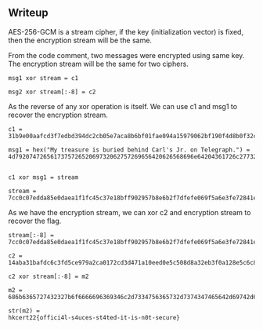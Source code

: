 ## Writeup

AES-256-GCM is a stream cipher, if the key (initialization vector) is fixed, then the encryption stream will be the same.

From the code comment, two messages were encrypted using same key. The encryption stream will be the same for two ciphers.

```
msg1 xor stream = c1

msg2 xor stream[:-8] = c2
```

As the reverse of any xor operation is itself. We can use c1 and msg1 to recover the encryption stream.

```
c1 =
31b9e00aafcd3f7edbd394dc2cb05e7aca8b6bf01fae094a15979062bf190f4d8b0f32ca1a1a6aace3a6efc64b4f15f64a02d9b128

msg1 = hex("My treasure is buried behind Carl's Jr. on Telegraph.") =
4d792074726561737572652069732062757269656420626568696e64204361726c2773204a722e206f6e2054656c6567726170682e


c1 xor msg1 = stream

stream =
7cc0c07edda85e0daea1f1fc45c37e18bff902957b8e6b2f7dfefe069f5a6e3fe72841ea5068448c8cc8cf922e2370913863a9d906
```

As we have the encryption stream, we can xor c2 and encryption stream to recover the flag.

```
stream[:-8] =
7cc0c07edda85e0daea1f1fc45c37e18bff902957b8e6b2f7dfefe069f5a6e3fe72841ea5068448c8cc8cf922e23709138

c2 =
14aba31bafdc6c3fd5ce979a2ca0172cd3d471a10eed0e5c508d8a32eb3f0a128e5c6c8323452abcf8e5bcf74d5602f445

c2 xor stream[:-8] = m2

m2 =
686b6365727432327b6f6666696369346c2d7334756365732d7374347465642d69742d69732d6e30742d7365637572657d

str(m2) =
hkcert22{offici4l-s4uces-st4ted-it-is-n0t-secure}
```
